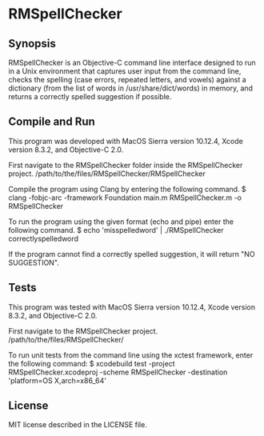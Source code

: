 # RMSpellChecker

## Synopsis

RMSpellChecker is an Objective-C command line interface designed to run in a Unix environment that captures user input from the command line, checks the spelling (case errors, repeated letters, and vowels) against a dictionary (from the list of words in /usr/share/dict/words) in memory, and returns a correctly spelled suggestion if possible.

## Compile and Run

This program was developed with MacOS Sierra version 10.12.4, Xcode version 8.3.2, and Objective-C 2.0.

First navigate to the RMSpellChecker folder inside the RMSpellChecker project.
/path/to/the/files/RMSpellChecker/RMSpellChecker

Compile the program using Clang by entering the following command.
$ clang -fobjc-arc -framework Foundation main.m RMSpellChecker.m -o RMSpellChecker

To run the program using the given format (echo and pipe) enter the following command.
$ echo 'misspelledword' | ./RMSpellChecker
correctlyspelledword

If the program cannot find a correctly spelled suggestion, it will return "NO SUGGESTION".

## Tests

This program was tested with MacOS Sierra version 10.12.4, Xcode version 8.3.2, and Objective-C 2.0.

First navigate to the RMSpellChecker project.
/path/to/the/files/RMSpellChecker/

To run unit tests from the command line using the xctest framework, enter the following command:
$ xcodebuild test -project RMSpellChecker.xcodeproj -scheme RMSpellChecker -destination 'platform=OS X,arch=x86_64'

## License

MIT license described in the LICENSE file.
